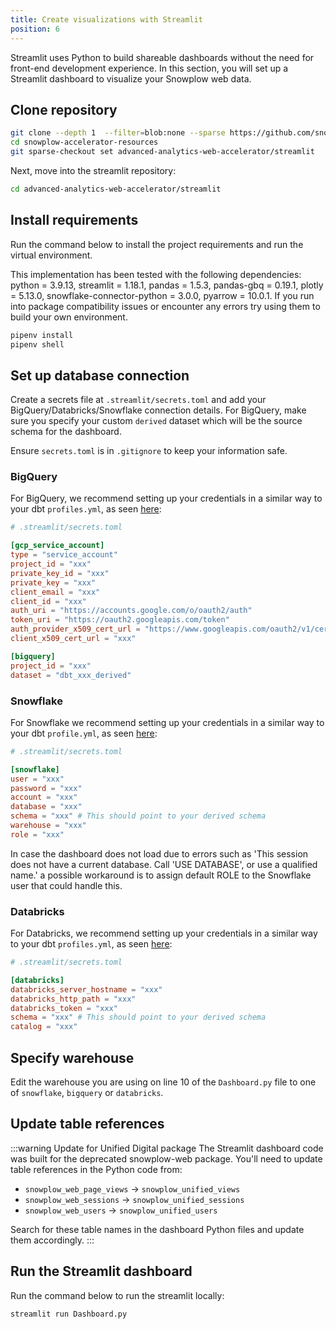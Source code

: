 ```yaml
---
title: Create visualizations with Streamlit
position: 6
---
```


Streamlit uses Python to build shareable dashboards without the need for front-end development experience. In this section, you will set up a Streamlit dashboard to visualize your Snowplow web data.

## Clone repository

```bash
git clone --depth 1  --filter=blob:none --sparse https://github.com/snowplow-incubator/snowplow-accelerator-resources.git ; 
cd snowplow-accelerator-resources
git sparse-checkout set advanced-analytics-web-accelerator/streamlit
```

Next, move into the streamlit repository:

```bash
cd advanced-analytics-web-accelerator/streamlit
```

## Install requirements

Run the command below to install the project requirements and run the virtual environment.

This implementation has been tested with the following dependencies: python = 3.9.13, streamlit = 1.18.1, pandas = 1.5.3, pandas-gbq = 0.19.1, plotly = 5.13.0, snowflake-connector-python = 3.0.0, pyarrow = 10.0.1. If you run into package compatibility issues or encounter any errors try using them to build your own environment.

```bash
pipenv install
pipenv shell
```

## Set up database connection

Create a secrets file at `.streamlit/secrets.toml` and add your BigQuery/Databricks/Snowflake connection details. For BigQuery, make sure you specify your custom `derived` dataset which will be the source schema for the dashboard.

Ensure `secrets.toml` is in `.gitignore` to keep your information safe.

### BigQuery

For BigQuery, we recommend setting up your credentials in a similar way to your dbt `profiles.yml`, as seen [here](https://docs.getdbt.com/reference/warehouse-setups/bigquery-setup#service-account-json):

```toml
# .streamlit/secrets.toml

[gcp_service_account]
type = "service_account"
project_id = "xxx"
private_key_id = "xxx"
private_key = "xxx"
client_email = "xxx"
client_id = "xxx"
auth_uri = "https://accounts.google.com/o/oauth2/auth"
token_uri = "https://oauth2.googleapis.com/token"
auth_provider_x509_cert_url = "https://www.googleapis.com/oauth2/v1/certs"
client_x509_cert_url = "xxx"

[bigquery]
project_id = "xxx"
dataset = "dbt_xxx_derived"
```

### Snowflake

For Snowflake we recommend setting up your credentials in a similar way to your dbt `profile.yml`, as seen [here](https://docs.getdbt.com/reference/warehouse-setups/snowflake-setup#user--password-authentication):

```toml
# .streamlit/secrets.toml

[snowflake]
user = "xxx"
password = "xxx"
account = "xxx"
database = "xxx"
schema = "xxx" # This should point to your derived schema
warehouse = "xxx"
role = "xxx"
```

In case the dashboard does not load due to errors such as 'This session does not have a current database. Call 'USE DATABASE', or use a qualified name.' a possible workaround is to assign default ROLE to the Snowflake user that could handle this.

### Databricks

For Databricks, we recommend setting up your credentials in a similar way to your dbt `profiles.yml`, as seen [here](https://docs.getdbt.com/reference/warehouse-setups/databricks-setup#set-up-a-databricks-target):

```toml
# .streamlit/secrets.toml

[databricks]
databricks_server_hostname = "xxx"
databricks_http_path = "xxx"
databricks_token = "xxx"
schema = "xxx" # This should point to your derived schema
catalog = "xxx"
```

## Specify warehouse

Edit the warehouse you are using on line 10 of the `Dashboard.py` file to one of `snowflake`, `bigquery` or `databricks`.

## Update table references

:::warning Update for Unified Digital package
The Streamlit dashboard code was built for the deprecated snowplow-web package. You'll need to update table references in the Python code from:
- `snowplow_web_page_views` → `snowplow_unified_views`
- `snowplow_web_sessions` → `snowplow_unified_sessions`  
- `snowplow_web_users` → `snowplow_unified_users`

Search for these table names in the dashboard Python files and update them accordingly.
:::

## Run the Streamlit dashboard

Run the command below to run the streamlit locally:

```bash
streamlit run Dashboard.py
```
